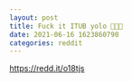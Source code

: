 ```yaml
--- 
layout: post 
title: Fuck it ITUB yolo 🚀🚀🚀 
date: 2021-06-16 1623860790 
categories: reddit 
--- 
```

https://redd.it/o18tjs